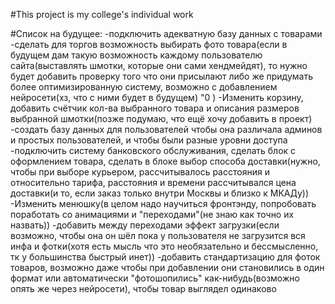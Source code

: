 #This project is my college's individual work

#Список на будущее:
-подключить адекватную базу данных с товарами
-сделать для торгов возможность выбирать фото товара(если в будущем дам такую возможность каждому пользователю сайта(выставлять шмотки, которые они сами хендмейдят), то нужно будет добавить проверку того что они присылают либо же придумать более оптимизированную систему, возможно с добавлением нейросети(хз, что с ними будет в будущем) "0 )
-Изменить корзину, добавить счётчик кол-ва выбранного товара и описания размеров выбранной шмотки(позже подумаю, что ещё хочу добавить в проект)
-создать базу данных для пользователей чтобы она различала админов и простых пользователей, и чтобы были
разные уровни доступа
-подключить систему банковского обслуживания, сделать блок с оформлением товара, сделать в блоке выбор способа доставки(нужно, чтобы при выборе курьером, рассчитывалось расстояния и относительно тарифа, расстояния и времени рассчитывался цена доставки(и то, если заказ только внутри Москвы и близко к МКАДу))
-Изменить менюшку(в целом надо научиться фронтэнду, попробовать поработать со анимациями и "переходами"(не знаю как точно их назвать))
-добавить между переходами эффект загрузки(если возможно, чтобы она он шёл пока у пользователя не загрузится вся инфа и фотки(хотя есть мысль что это необязательно и бессмысленно, тк у большинства быстрый инет))
-добавить стандартизацию для фоток товаров, возможно даже чтобы при добавлении они становились в один формат или автоматически "фотошопились" как-нибудь(возможно опять же через нейросети), чтобы товар выглядел одинаково

